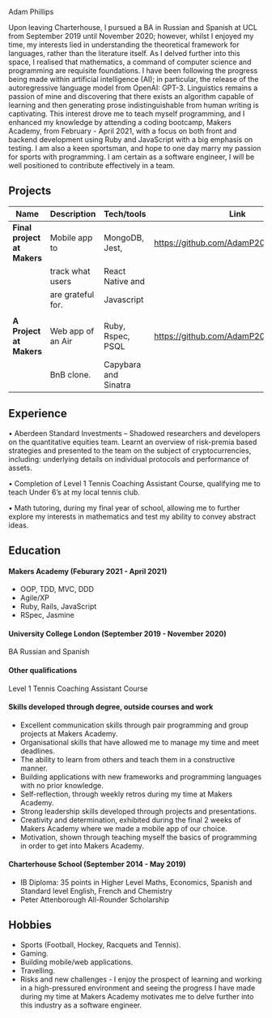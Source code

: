 Adam Phillips

Upon leaving Charterhouse, I pursued a BA in Russian and Spanish at UCL from September 2019 until November 2020; however, whilst I enjoyed my time, my interests lied in understanding the theoretical framework for languages, rather than the literature itself. As I delved further into this space, I realised that mathematics, a command of computer science and programming are requisite foundations. I have been following the progress being made within artificial intelligence (AI); in particular, the release of the autoregressive language model from OpenAI: GPT-3. Linguistics remains a passion of mine and discovering that there exists an algorithm capable of learning and then generating prose indistinguishable from human writing is captivating. This interest drove me to teach myself programming, and I enhanced my knowledge by attending a coding bootcamp, Makers Academy, from February - April 2021, with a focus on both front and backend development using Ruby and JavaScript with a big emphasis on testing. I am also a keen sportsman, and hope to one day marry my passion for sports with programming. I am certain as a software engineer, I will be well positioned to contribute effectively in a team.

## Projects

| Name                         | Description       | Tech/tools          | Link                                     |
| ---------------------------- | ----------------- | -----------------   | ---------------------------------------- |
| **Final project at Makers**  | Mobile app to     | MongoDB, Jest,      |  https://github.com/AdamP2000/Grappitude |
|                              | track what users  | React Native and    |                                          |
|                              | are grateful for. | Javascript          |                                          |
|                              |                   |                     |                                          |
| **A Project at Makers**      | Web app of an Air | Ruby, Rspec, PSQL   | https://github.com/AdamP2000/makersbnb   |                                                                     |                              |                   |                     |                                          |
|                              | BnB clone.        | Capybara and Sinatra|                                          |

## Experience

•	Aberdeen Standard Investments – Shadowed researchers and developers on the quantitative equities team. Learnt an overview of risk-premia based strategies and presented to the team on the subject of cryptocurrencies, including: underlying details on individual protocols and performance of assets.

•	Completion of Level 1 Tennis Coaching Assistant Course, qualifying me to teach Under 6’s at my local tennis club.

•	Math tutoring, during my final year of school, allowing me to further explore my interests in mathematics and test my ability to convey abstract ideas.


## Education

#### Makers Academy (Feburary 2021 - April 2021)

- OOP, TDD, MVC, DDD
- Agile/XP
- Ruby, Rails, JavaScript
- RSpec, Jasmine

#### University College London (September 2019 - November 2020)

BA Russian and Spanish 

#### Other qualifications

Level 1 Tennis Coaching Assistant Course

#### Skills developed through degree, outside courses and work

-	Excellent communication skills through pair programming and group projects at Makers Academy.
-	Organisational skills that have allowed me to manage my time and meet deadlines.
-	The ability to learn from others and teach them in a constructive manner.
-	Building applications with new frameworks and programming languages with no prior knowledge. 
-	Self-reflection, through weekly retros during my time at Makers Academy.
-	Strong leadership skills developed through projects and presentations.
-	Creativity and determination, exhibited during the final 2 weeks of Makers Academy where we made a mobile app of our choice.
-	Motivation, shown through teaching myself the basics of programming in order to get into Makers Academy.

#### Charterhouse School (September 2014 - May 2019)

-	IB Diploma: 35 points in Higher Level Maths, Economics, Spanish and Standard level English, French and Chemistry
-	Peter Attenborough All-Rounder Scholarship 


## Hobbies

-	Sports (Football, Hockey, Racquets and Tennis).
-	Gaming.
-	Building mobile/web applications. 
-	Travelling.
-	Risks and new challenges - I enjoy the prospect of learning and working in a high-pressured environment and seeing the progress I have made during my time at Makers Academy motivates me to delve further into this industry as a software engineer.

